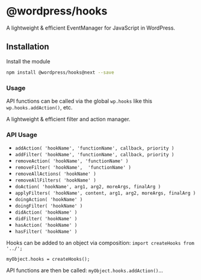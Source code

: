 # @wordpress/hooks

A lightweight & efficient EventManager for JavaScript in WordPress.

## Installation

Install the module

```bash
npm install @wordpress/hooks@next --save
```

### Usage

API functions can be called via the global `wp.hooks` like this `wp.hooks.addAction()`, etc.

A lightweight & efficient filter and action manager.

### API Usage

* `addAction( 'hookName', 'functionName', callback, priority )`
* `addFilter( 'hookName', 'functionName', callback, priority )`
* `removeAction( 'hookName', 'functionName' )`
* `removeFilter( 'hookName',  'functionName' )`
* `removeAllActions( 'hookName' )`
* `removeAllFilters( 'hookName' )`
* `doAction( 'hookName', arg1, arg2, moreArgs, finalArg )`
* `applyFilters( 'hookName', content, arg1, arg2, moreArgs, finalArg )`
* `doingAction( 'hookName' )`
* `doingFilter( 'hookName' )`
* `didAction( 'hookName' )`
* `didFilter( 'hookName' )`
* `hasAction( 'hookName' )`
* `hasFilter( 'hookName' )`

Hooks can be added to an object via composition:
`import createHooks from '../';`

`myObject.hooks = createHooks();`

API functions are then be called: `myObject.hooks.addAction()`...
